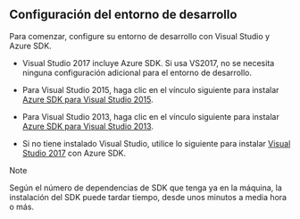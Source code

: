 ## <a name="setupdevenv"></a>Configuración del entorno de desarrollo
Para comenzar, configure su entorno de desarrollo con Visual Studio y Azure SDK.

* Visual Studio 2017 incluye Azure SDK. Si usa VS2017, no se necesita ninguna configuración adicional para el entorno de desarrollo.
* Para Visual Studio 2015, haga clic en el vínculo siguiente para instalar [Azure SDK para Visual Studio 2015](http://go.microsoft.com/fwlink/?linkid=518003).
* Para Visual Studio 2013, haga clic en el vínculo siguiente para instalar [Azure SDK para Visual Studio 2013](http://go.microsoft.com/fwlink/?LinkID=324322).

* Si no tiene instalado Visual Studio, utilice lo siguiente para instalar [Visual Studio 2017](https://www.visualstudio.com/) con Azure SDK.

> [!NOTE]
> Según el número de dependencias de SDK que tenga ya en la máquina, la instalación del SDK puede tardar tiempo, desde unos minutos a media hora o más.
>
>
